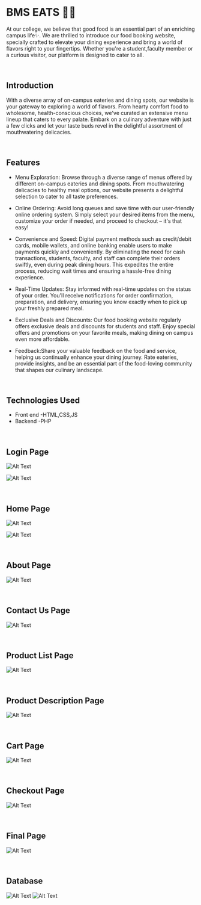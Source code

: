 # BMS EATS 🍛🍝

At our college, we believe that good food is an essential part of an enriching campus life✨. We are thrilled to introduce our food booking website, specially crafted to elevate your dining experience and bring a world of flavors right to your fingertips. Whether you're a student,faculty member or a curious visitor, our platform is designed to cater to all.

<br>

## Introduction

With a diverse array of on-campus eateries and dining spots, our website is your gateway to exploring a world of flavors. From hearty comfort food to wholesome, health-conscious choices, we've curated an extensive menu lineup that caters to every palate. Embark on a culinary adventure with just a few clicks and let your taste buds revel in the delightful assortment of mouthwatering delicacies.

<br>

## Features
- Menu Exploration: Browse through a diverse range of menus offered by different on-campus eateries and dining spots. From mouthwatering delicacies to healthy meal options, our website presents a delightful selection to cater to all taste preferences.

- Online Ordering: Avoid long queues and save time with our user-friendly online ordering system. Simply select your desired items from the menu, customize your order if needed, and proceed to checkout – it's that easy!
  
- Convenience and Speed: Digital payment methods such as credit/debit cards, mobile wallets, and online banking enable users to make payments quickly and conveniently. By eliminating the need for cash transactions, students, faculty, and staff can complete their orders swiftly, even during peak dining hours. This expedites the entire process, reducing wait times and ensuring a hassle-free dining experience.

- Real-Time Updates: Stay informed with real-time updates on the status of your order. You'll receive notifications for order confirmation, preparation, and delivery, ensuring you know exactly when to pick up your freshly prepared meal.

- Exclusive Deals and Discounts: Our food booking website regularly offers exclusive deals and discounts for students and staff. Enjoy special offers and promotions on your favorite meals, making dining on campus even more affordable.
- Feedback:Share your valuable feedback on the food and service, helping us continually enhance your dining journey. Rate eateries, provide insights, and be an essential part of the food-loving community that shapes our culinary landscape.


<br>

## Technologies Used 
- Front end -HTML,CSS,JS
- Backend -PHP 

<br>

## Login Page

![Alt Text](./screenshots/sslogin.png)


![Alt Text](./screenshots/sslogin2.png)



<br>

## Home Page

![Alt Text](./screenshots/ss1.png)


![Alt Text](./screenshots/ss2.png)


<br>

## About Page

![Alt Text](./screenshots/ss3.png)


<br>

## Contact Us Page

![Alt Text](./screenshots/ss4.png)

<br>

## Product List Page 

![Alt Text](./screenshots/ss5.png)


<br>

## Product Description Page 

![Alt Text](./screenshots/ss6.png)

<br>

## Cart Page

![Alt Text](./screenshots/ss7.png)


<br>

## Checkout Page

![Alt Text](./screenshots/ss8.png)


<br>

## Final Page

![Alt Text](./screenshots/ss9.png)


<br>

## Database

![Alt Text](./screenshots/ssphp.png)
![Alt Text](./screenshots/ssproducts.png)